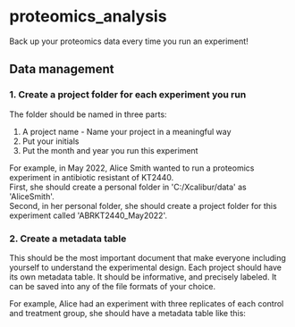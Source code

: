 # proteomics_analysis

Back up your proteomics data every time you run an experiment!

## Data management
### 1. Create a project folder for each experiment you run
The folder should be named in three parts:        
1. A project name - Name your project in a meaningful way
2. Put your initials
3. Put the month and year you run this experiment

For example, in May 2022, Alice Smith wanted to run a proteomics experiment in antibiotic resistant of KT2440.      
First, she should create a personal folder in 'C:/Xcalibur/data' as 'AliceSmith'.      
Second, in her personal folder, she should create a project folder for this experiment called 'ABRKT2440_May2022'. 
### 2. Create a metadata table
This should be the most important document that make everyone including yourself to understand the experimental design. Each project should have its own metadata table. It should be informative, and precisely labeled. 
It can be saved into any of the file formats of your choice. 

For example, Alice had an experiment with three replicates of each control and treatment group, she should have a metadata table like this:
